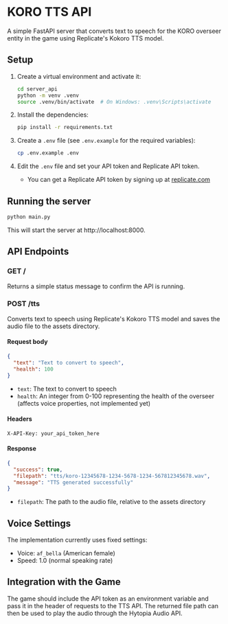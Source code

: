 # KORO TTS API

A simple FastAPI server that converts text to speech for the KORO overseer entity in the game using Replicate's Kokoro TTS model.

## Setup

1. Create a virtual environment and activate it:
   ```bash
   cd server_api
   python -m venv .venv
   source .venv/bin/activate  # On Windows: .venv\Scripts\activate
   ```

2. Install the dependencies:
   ```bash
   pip install -r requirements.txt
   ```

3. Create a `.env` file (see `.env.example` for the required variables):
   ```bash
   cp .env.example .env
   ```

4. Edit the `.env` file and set your API token and Replicate API token.
   - You can get a Replicate API token by signing up at [replicate.com](https://replicate.com)

## Running the server

```bash
python main.py
```

This will start the server at http://localhost:8000.

## API Endpoints

### GET /

Returns a simple status message to confirm the API is running.

### POST /tts

Converts text to speech using Replicate's Kokoro TTS model and saves the audio file to the assets directory.

#### Request body

```json
{
  "text": "Text to convert to speech",
  "health": 100
}
```

- `text`: The text to convert to speech
- `health`: An integer from 0-100 representing the health of the overseer (affects voice properties, not implemented yet)

#### Headers

```
X-API-Key: your_api_token_here
```

#### Response

```json
{
  "success": true,
  "filepath": "tts/koro-12345678-1234-5678-1234-567812345678.wav",
  "message": "TTS generated successfully"
}
```

- `filepath`: The path to the audio file, relative to the assets directory

## Voice Settings

The implementation currently uses fixed settings:
- Voice: `af_bella` (American female)
- Speed: 1.0 (normal speaking rate)

## Integration with the Game

The game should include the API token as an environment variable and pass it in the header of requests to the TTS API. The returned file path can then be used to play the audio through the Hytopia Audio API. 